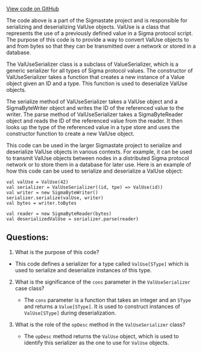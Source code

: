 [View code on GitHub](sigmastate-interpreterhttps://github.com/ScorexFoundation/sigmastate-interpreter/interpreter/shared/src/main/scala/sigmastate/serialization/ValUseSerializer.scala)

The code above is a part of the Sigmastate project and is responsible for serializing and deserializing ValUse objects. ValUse is a class that represents the use of a previously defined value in a Sigma protocol script. The purpose of this code is to provide a way to convert ValUse objects to and from bytes so that they can be transmitted over a network or stored in a database.

The ValUseSerializer class is a subclass of ValueSerializer, which is a generic serializer for all types of Sigma protocol values. The constructor of ValUseSerializer takes a function that creates a new instance of a Value object given an ID and a type. This function is used to deserialize ValUse objects.

The serialize method of ValUseSerializer takes a ValUse object and a SigmaByteWriter object and writes the ID of the referenced value to the writer. The parse method of ValUseSerializer takes a SigmaByteReader object and reads the ID of the referenced value from the reader. It then looks up the type of the referenced value in a type store and uses the constructor function to create a new ValUse object.

This code can be used in the larger Sigmastate project to serialize and deserialize ValUse objects in various contexts. For example, it can be used to transmit ValUse objects between nodes in a distributed Sigma protocol network or to store them in a database for later use. Here is an example of how this code can be used to serialize and deserialize a ValUse object:

```
val valUse = ValUse(42)
val serializer = ValUseSerializer((id, tpe) => ValUse(id))
val writer = new SigmaByteWriter()
serializer.serialize(valUse, writer)
val bytes = writer.toBytes

val reader = new SigmaByteReader(bytes)
val deserializedValUse = serializer.parse(reader)
```
## Questions: 
 1. What is the purpose of this code?
   - This code defines a serializer for a type called `ValUse[SType]` which is used to serialize and deserialize instances of this type.

2. What is the significance of the `cons` parameter in the `ValUseSerializer` case class?
   - The `cons` parameter is a function that takes an integer and an `SType` and returns a `Value[SType]`. It is used to construct instances of `ValUse[SType]` during deserialization.

3. What is the role of the `opDesc` method in the `ValUseSerializer` class?
   - The `opDesc` method returns the `ValUse` object, which is used to identify this serializer as the one to use for `ValUse` objects.